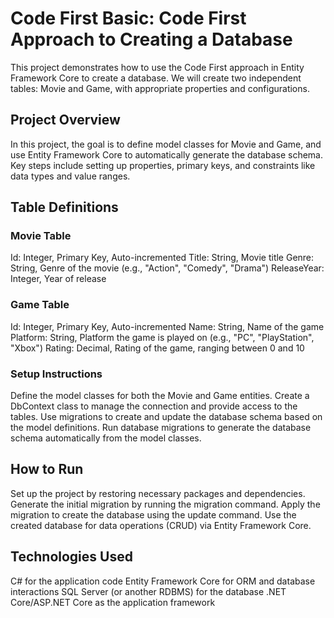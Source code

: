 # Code First Basic: Code First Approach to Creating a Database
This project demonstrates how to use the Code First approach in Entity Framework Core to create a database. 
We will create two independent tables: Movie and Game, with appropriate properties and configurations.

## Project Overview
In this project, the goal is to define model classes for Movie and Game, and use Entity Framework Core to automatically generate the database schema. Key steps include setting up properties, primary keys, and constraints like data types and value ranges.

## Table Definitions
### Movie Table
Id: Integer, Primary Key, Auto-incremented
Title: String, Movie title
Genre: String, Genre of the movie (e.g., "Action", "Comedy", "Drama")
ReleaseYear: Integer, Year of release

### Game Table
Id: Integer, Primary Key, Auto-incremented
Name: String, Name of the game
Platform: String, Platform the game is played on (e.g., "PC", "PlayStation", "Xbox")
Rating: Decimal, Rating of the game, ranging between 0 and 10

### Setup Instructions
Define the model classes for both the Movie and Game entities.
Create a DbContext class to manage the connection and provide access to the tables.
Use migrations to create and update the database schema based on the model definitions.
Run database migrations to generate the database schema automatically from the model classes.

## How to Run
Set up the project by restoring necessary packages and dependencies.
Generate the initial migration by running the migration command.
Apply the migration to create the database using the update command.
Use the created database for data operations (CRUD) via Entity Framework Core.

## Technologies Used
C# for the application code
Entity Framework Core for ORM and database interactions
SQL Server (or another RDBMS) for the database
.NET Core/ASP.NET Core as the application framework
